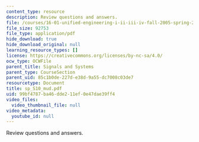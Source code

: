```yaml
---
content_type: resource
description: Review questions and answers.
file: /courses/16-01-unified-engineering-i-ii-iii-iv-fall-2005-spring-2006/99bf4787ba46dde211ef0e47dae39ff4_sp_S10_mud.pdf
file_size: 92753
file_type: application/pdf
hide_download: true
hide_download_original: null
learning_resource_types: []
license: https://creativecommons.org/licenses/by-nc-sa/4.0/
ocw_type: OCWFile
parent_title: Signals and Systems
parent_type: CourseSection
parent_uid: 85c1b0de-227d-e38d-9a55-dc7008c03de7
resourcetype: Document
title: sp_S10_mud.pdf
uid: 99bf4787-ba46-dde2-11ef-0e47dae39ff4
video_files:
  video_thumbnail_file: null
video_metadata:
  youtube_id: null
---
```

Review questions and answers.